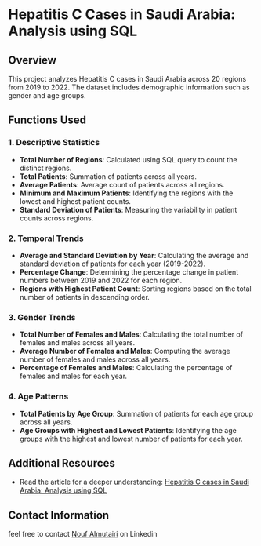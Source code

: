 # Hepatitis C Cases in Saudi Arabia: Analysis using SQL

## Overview
This project analyzes Hepatitis C cases in Saudi Arabia across 20 regions from 2019 to 2022. The dataset includes demographic information such as gender and age groups.

## Functions Used

### 1. Descriptive Statistics
- **Total Number of Regions**: Calculated using SQL query to count the distinct regions.
- **Total Patients**: Summation of patients across all years.
- **Average Patients**: Average count of patients across all regions.
- **Minimum and Maximum Patients**: Identifying the regions with the lowest and highest patient counts.
- **Standard Deviation of Patients**: Measuring the variability in patient counts across regions.

### 2. Temporal Trends
- **Average and Standard Deviation by Year**: Calculating the average and standard deviation of patients for each year (2019-2022).
- **Percentage Change**: Determining the percentage change in patient numbers between 2019 and 2022 for each region.
- **Regions with Highest Patient Count**: Sorting regions based on the total number of patients in descending order.

### 3. Gender Trends
- **Total Number of Females and Males**: Calculating the total number of females and males across all years.
- **Average Number of Females and Males**: Computing the average number of females and males across all years.
- **Percentage of Females and Males**: Calculating the percentage of females and males for each year.

### 4. Age Patterns
- **Total Patients by Age Group**: Summation of patients for each age group across all years.
- **Age Groups with Highest and Lowest Patients**: Identifying the age groups with the highest and lowest number of patients for each year.


## Additional Resources
- Read the article for a deeper understanding: [Hepatitis C cases in Saudi Arabia: Analysis using SQL](https://www.linkedin.com/pulse/hepatitis-c-cases-saudi-arabia-analysis-using-sql-nouf-almutairi-bakte/)
## Contact Information
feel free to contact [Nouf Almutairi](https://www.linkedin.com/in/nouf-almutairi-5671132a2/) on Linkedin
